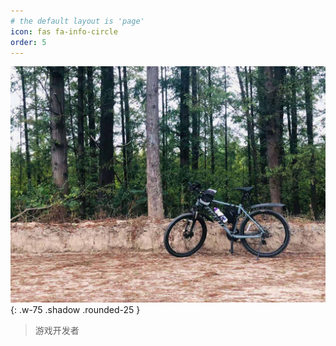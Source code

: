 ```yaml
---
# the default layout is 'page'
icon: fas fa-info-circle
order: 5
---
```


![崇明岛骑行纪念](/assets/images/Intro.jpg){: .w-75 .shadow .rounded-25 }

> 游戏开发者



